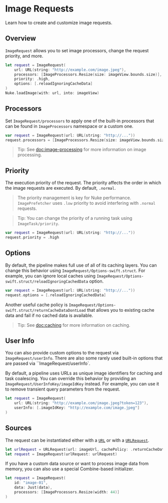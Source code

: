 # Image Requests

Learn how to create and customize image requests.

## Overview

``ImageRequest`` allows you to set image processors, change the request priority, and more.

```swift
let request = ImageRequest(
    url: URL(string: "http://example.com/image.jpeg"),
    processors: [ImageProcessors.Resize(size: imageView.bounds.size)],
    priority: .high,
    options: [.reloadIgnoringCacheData]
)
Nuke.loadImage(with: url, into: imageView)
```

## Processors

Set ``ImageRequest/processors`` to apply one of the built-in processors that can be found in ``ImageProcessors`` namespace or a custom one.

```swift
var request = ImageRequest(url: URL(string: "http://..."))
request.processors = [ImageProcessors.Resize(size: imageView.bounds.size)]
```

> Tip: See <doc:image-processing> for more information on image processing.

## Priority

The execution priority of the request. The priority affects the order in which the image requests are executed. By default, `.normal`.

> The priority management is key for Nuke performance. ``ImagePrefetcher`` uses `.low` priority to avoid interfering with `.normal` requests.

> Tip: You can change the priority of a running task using ``ImageTask/priority``.

```swift
var request = ImageRequest(url: URL(string: "http://..."))
request.priority = .high
```

## Options

By default, the pipeline makes full use of all of its caching layers. You can change this behavior using ``ImageRequest/Options-swift.struct``. For example, you can ignore local caches using ``ImageRequest/Options-swift.struct/reloadIgnoringCachedData`` option.

```swift
var request = ImageRequest(url: URL(string: "http://..."))
request.options = [.reloadIgnoringCachedData]
```

Another useful cache policy is ``ImageRequest/Options-swift.struct/returnCacheDataDontLoad`` that allows you to existing cache data and fail if no cached data is available.

> Tip: See <doc:caching> for more information on caching.

## User Info

You can also provide custom options to the request via ``ImageRequest/userInfo``. There are also some rarely used built-in options that are passed via ``ImageRequest/userInfo`.

By default, a pipeline uses URLs as unique image identifiers for caching and task coalescing. You can override this behavior by providing an ``ImageRequest/UserInfoKey/imageIdKey`` instead. For example, you can use it to remove transient query parameters from the request.

```swift
let request = ImageRequest(
    url: URL(string: "http://example.com/image.jpeg?token=123"),
    userInfo: [.imageIdKey: "http://example.com/image.jpeg"]
)
```

## Sources

The request can be instantiated either with a [`URL`](https://developer.apple.com/documentation/foundation/url) or with a [`URLRequest`](https://developer.apple.com/documentation/foundation/urlrequest).

```swift
let urlRequest = URLRequest(url: imageUrl, cachePolicy: .returnCacheDataDontLoad)
let request = ImageRequest(urlRequest: urlRequest)
```

If you have a custom data source or want to process image data from memory, you can also use a special Combine-based initializer.

```swift
let request = ImageRequest(
    id: "image-01",
    data: Just(data),
    processors: [ImageProcessors.Resize(width: 44)]
)
```

